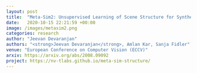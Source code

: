 ```yaml
---
layout: post
title:  "Meta-Sim2: Unsupervised Learning of Scene Structure for Synthetic Data Generation"
date:   2020-10-15 22:21:59 +00:00
image: /images/metasim2.png
categories: research
author: "Jeevan Devaranjan"
authors: "<strong>Jeevan Devaranjan</strong>, Amlan Kar, Sanja Fidler"
venue: "European Conference on Computer Vision (ECCV)"
arxiv: https://arxiv.org/abs/2008.09092
project: https://nv-tlabs.github.io/meta-sim-structure/
---
```

